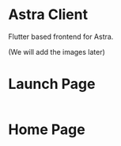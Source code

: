 # Astra Client

Flutter based frontend for Astra.

(We will add the images later)
# Launch Page
<img src="">

# Home Page
<img src="">
